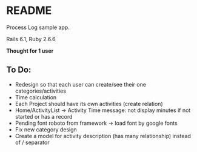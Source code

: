 # README

Process Log sample app.

Rails 6.1, Ruby 2.6.6

**Thought for 1 user**

## To Do:

* Redesign so that each user can create/see their one categories/activities
* Time calculation
* Each Project should have its own activities (create relation)
* Home/ActivityList -> Activity Time message: not display minutes if not started or has a record
* Pending font roboto from framework -> load font by google fonts
* Fix new category design
* Create a model for activity description (has many relationship) instead of / separator
